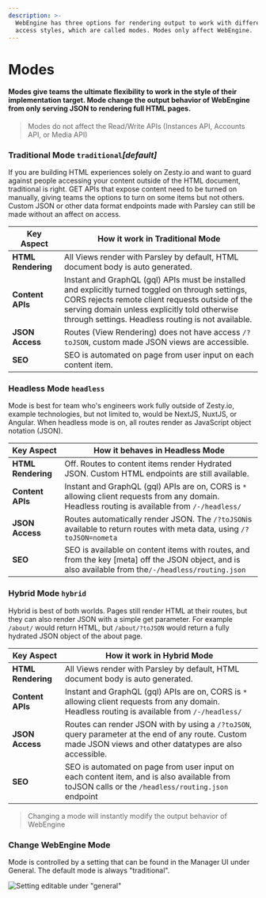 ```yaml
---
description: >-
  WebEngine has three options for rendering output to work with different data
  access styles, which are called modes. Modes only affect WebEngine.
---
```


# Modes

#### Modes give teams the ultimate flexibility to work in the style of their implementation target. Mode change the output behavior of WebEngine from only serving JSON to rendering full HTML pages.&#x20;

> Modes do not affect the Read/Write APIs (Instances API, Accounts API, or Media API)

### Traditional Mode `traditional`_\[default]_

If you are building HTML experiences solely on Zesty.io and want to guard against people accessing your content outside of the HTML document, traditional is right. GET APIs that expose content need to be turned on manually, giving teams the options to turn on some items but not others. Custom JSON or other data format endpoints made with Parsley can still be made without an affect on access.&#x20;

| Key Aspect         | How it work in **Traditional Mode**                                                                                                                                                                                                                         |
| ------------------ | ----------------------------------------------------------------------------------------------------------------------------------------------------------------------------------------------------------------------------------------------------------- |
| **HTML Rendering** | All Views render with Parsley by default, HTML document body is auto generated.                                                                                                                                                                             |
| **Content APIs**   | Instant and GraphQL (gql) APIs must be installed and explicitly turned toggled on through settings, CORS rejects remote client requests outside of the serving domain unless explicitly told otherwise through settings. Headless routing is not available. |
| **JSON Access**    | Routes (View Rendering) does not have access `/?toJSON`, custom made JSON views are accessible.                                                                                                                                                             |
| **SEO**            | SEO is automated on page from user input on each content item.                                                                                                                                                                                              |

### Headless Mode  `headless`

Mode is best for team who's engineers work fully outside of Zesty.io, example technologies, but not limited to, would be NextJS, NuxtJS, or Angular. When headless mode is on, all routes render as JavaScript object notation (JSON). &#x20;

| Key Aspect         | How it behaves in **Headless Mode**                                                                                                                    |
| ------------------ | ------------------------------------------------------------------------------------------------------------------------------------------------------ |
| **HTML Rendering** | Off. Routes to content items render Hydrated JSON. Custom HTML endpoints are still available.                                                          |
| **Content APIs**   | Instant and GraphQL (gql) APIs are on, CORS is `*` allowing client requests from any domain. Headless routing is available from `/-/headless/`         |
| **JSON Access**    | Routes automatically render JSON. The `/?toJSON`is available to return routes with meta data, using `/?toJSON=nometa`                                  |
| **SEO**            | SEO is available on content items with routes, and from the key \[meta] off the JSON object, and is also available from the`/-/headless/routing.json`  |

### Hybrid Mode `hybrid`

Hybrid is best of both worlds. Pages still render HTML at their routes, but they can also render JSON with a simple get parameter. For example `/about/` would return HTML, but `/about/?toJSON` would return a fully hydrated JSON object of the about page.&#x20;

| Key Aspect         | How it work in **Hybrid Mode**                                                                                                                                |
| ------------------ | ------------------------------------------------------------------------------------------------------------------------------------------------------------- |
| **HTML Rendering** | All Views render with Parsley by default, HTML document body is auto generated.                                                                               |
| **Content APIs**   | Instant and GraphQL (gql) APIs are on, CORS is `*` allowing client requests from any domain. Headless routing is available from `/-/headless/`                |
| **JSON Access**    | Routes can render JSON with by using a `/?toJSON`, query parameter at the end of any route.  Custom made JSON views and other datatypes are also accessible.  |
| **SEO**            | SEO is automated on page from user input on each content item, and is also available from toJSON calls or the `/headless/routing.json` endpoint               |

> Changing a mode will instantly modify the output behavior of WebEngine&#x20;

### Change WebEngine Mode

Mode is controlled by a setting that can be found in the Manager UI under General. The default mode is always "traditional".&#x20;

![Setting editable under "general" ](<../../../.gitbook/assets/image (48).png>)
